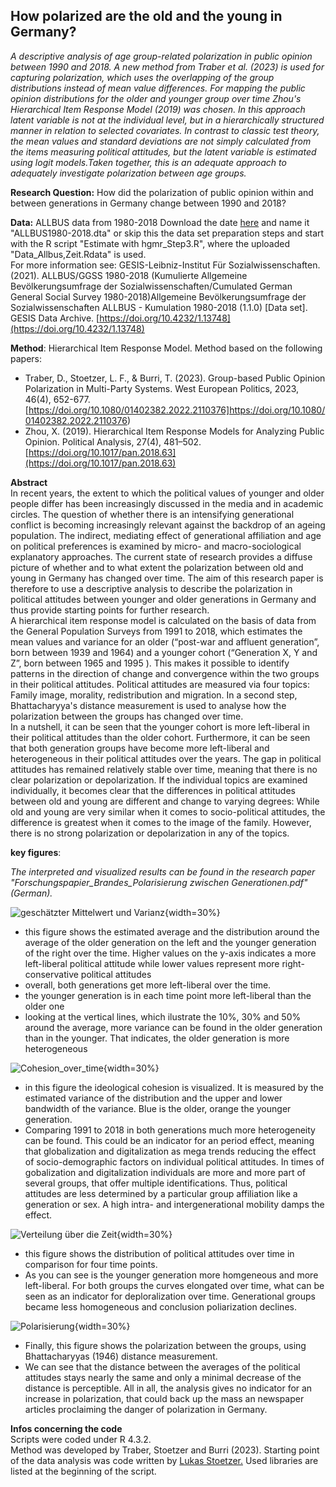 ## How polarized are the old and the young in Germany?
*A descriptive analysis of age group-related polarization in public opinion  between 1990 and 2018. A new method from Traber et al. (2023) is used for capturing polarization, which uses the overlapping of the group distributions instead of mean value differences. For mapping the public opinion distributions for the older and younger group over time Zhou's Hierarchical Item Response Model (2019) was chosen. In this approach latent variable is not at the individual level, but in a hierarchically structured manner in relation to selected covariates. In contrast to classic test theory, the mean values and standard deviations are not simply calculated from the items measuring political attitudes, but the latent variable is estimated using logit models.Taken together, this is an adequate approach to adequately investigate polarization between age groups.*

**Research Question:** How did the polarization of public opinion within and between generations in Germany change between 1990 and 2018?

**Data:** ALLBUS data from 1980-2018 
Download the date [here](https://search.gesis.org/research_data/ZA5284) and name it "ALLBUS1980-2018.dta" or skip this the data set preparation steps and start with the R script "Estimate with hgmr_Step3.R", where the uploaded "Data_Allbus,Zeit.Rdata" is used.  
For more information see: GESIS-Leibniz-Institut Für Sozialwissenschaften. (2021). ALLBUS/GGSS 1980-2018 (Kumulierte Allgemeine Bevölkerungsumfrage der Sozialwissenschaften/Cumulated German General Social Survey 1980-2018)Allgemeine Bevölkerungsumfrage der Sozialwissenschaften ALLBUS - Kumulation 1980-2018 (1.1.0) [Data set]. GESIS Data Archive. [https://doi.org/10.4232/1.13748](https://doi.org/10.4232/1.13748)

**Method**:  Hierarchical Item Response Model. Method based on the following papers: 
*  Traber, D., Stoetzer, L. F., & Burri, T. (2023). Group-based Public Opinion Polarization in Multi-Party Systems. West European Politics, 2023, 46(4), 652-677. [https://doi.org/10.1080/01402382.2022.2110376]https://doi.org/10.1080/01402382.2022.2110376)
*  Zhou, X. (2019). Hierarchical Item Response Models for Analyzing Public Opinion. Political Analysis, 27(4), 481–502. [https://doi.org/10.1017/pan.2018.63](https://doi.org/10.1017/pan.2018.63)

**Abstract**  
In recent years, the extent to which the political values of younger and older people differ has been increasingly discussed in the media and in academic circles. The question of whether there is an intensifying generational conflict is becoming increasingly relevant against the backdrop of an ageing population. The indirect, mediating effect of generational affiliation and age on political preferences is examined by micro- and macro-sociological explanatory approaches. The current state of research provides a diffuse picture of whether and to what extent the polarization between old and young in Germany has changed over time. The aim of this research paper is therefore to use a descriptive analysis to describe the polarization in political attitudes between younger and older generations in Germany and thus provide starting points for further research.  
A hierarchical item response model is calculated on the basis of data from the General Population Surveys from 1991 to 2018, which estimates the mean values and variance for an older (“post-war and affluent generation”, born between  1939 and 1964) and a younger cohort (“Generation X, Y and Z”, born between 1965 and 1995 ). This makes it possible to identify patterns in the direction of change and convergence within the two groups in their political attitudes. Political attitudes are measured via four topics: Family image, morality, redistribution and migration. In a second step, Bhattacharyya's distance measurement is used to analyse how the polarization between the groups has changed over time.  
In a nutshell, it can be seen that the younger cohort is more left-liberal in their political attitudes than the older cohort. Furthermore, it can be seen that both generation groups have become more left-liberal and heterogeneous in their political attitudes over the years. The gap in political attitudes has remained relatively stable over time, meaning that there is no clear polarization or depolarization. If the individual topics are examined individually, it becomes clear that the differences in political attitudes between old and young are different and change to varying degrees: While old and young are very similar when it comes to socio-political attitudes, the difference is greatest when it comes to the image of the family. However, there is no strong polarization or depolarization in any of the topics.

**key figures**:

*The interpreted and visualized results can be found in the research paper "Forschungspapier_Brandes_Polarisierung zwischen Generationen.pdf" (German).* 

![geschätzter Mittelwert und Varianz](https://github.com/user-attachments/assets/bc692e1e-1769-46e7-bb8a-31361ceae748){width=30%}

-  this figure shows the estimated average and the distribution around the average of the older generation on the left and the younger generation of the right over the time. Higher values on the y-axis indicates a more left-liberal political attitude while lower values represent more right-conservative political attitudes
-  overall, both generations get more left-liberal over the time.
-  the younger generation is in each time point more left-liberal than the older one
-  looking at the vertical lines, which ilustrate the 10%, 30% and 50% around the average, more variance can be found in the older generation than in the younger. That indicates, the older generation is more heterogeneous

![Cohesion_over_time](https://github.com/user-attachments/assets/7950ff03-1e08-4413-b38d-c8b594791ec0){width=30%}

-  in this figure the ideological cohesion is visualized. It is measured by the estimated variance of the distribution and the upper and lower bandwidth of the variance. Blue is the older, orange the younger generation.
-  Comparing 1991 to 2018 in both generations much more heterogeneity can be found. This could be an indicator for an period effect, meaning that globalization and digitalization as mega trends reducing the effect of socio-demographic factors on individual political attitudes. In times of gobalization and digitalization individuals are more and more part of several groups, that offer multiple identifications. Thus, political attitudes are less determined by a particular group affiliation like a generation or sex. A high intra- and intergenerational mobility damps the effect.

![Verteilung über die Zeit](https://github.com/user-attachments/assets/f9f43a10-871b-479b-a7ff-825f69bd17e2){width=30%}

-  this figure shows the distribution of political attitudes over time in comparison for four time points.
-  As you can see is the younger generation more homgeneous and more left-liberal. For both groups the curves elongated over time, what can be seen as an indicator for deploralization over time. Generational groups became less homogeneous and conclusion poliarization declines.

![Polarisierung](https://github.com/user-attachments/assets/3a917fe6-875d-4c08-888c-c8e8b7b0e035){width=30%}

-  Finally, this figure shows the polarization between the groups, using Bhattacharyyas (1946) distance measurement.
-  We can see that the distance between the averages of the political attitudes stays nearly the same and only a minimal decrease of the distance is perceptible. All in all, the analysis gives no indicator for an increase in polarization, that could back up the mass an newspaper articles proclaiming the danger of polarization in Germany. 




**Infos concerning the code**  
Scripts were coded under R 4.3.2.  
Method was developed by Traber, Stoetzer and Burri (2023). Starting point of the data analysis was code written by [Lukas Stoetzer.](https://www.lukas-stoetzer.org/)
Used libraries are listed at the beginning of the script.





